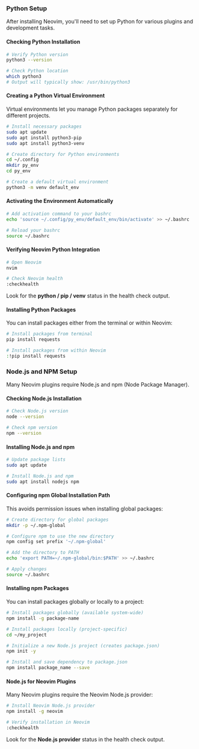 ### Python Setup

After installing Neovim, you'll need to set up Python for various plugins and development tasks.

#### Checking Python Installation
```bash
# Verify Python version
python3 --version

# Check Python location
which python3
# Output will typically show: /usr/bin/python3
```

#### Creating a Python Virtual Environment
Virtual environments let you manage Python packages separately for different projects.

```bash
# Install necessary packages
sudo apt update
sudo apt install python3-pip
sudo apt install python3-venv

# Create directory for Python environments
cd ~/.config
mkdir py_env
cd py_env

# Create a default virtual environment
python3 -m venv default_env
```

#### Activating the Environment Automatically
```bash
# Add activation command to your bashrc
echo 'source ~/.config/py_env/default_env/bin/activate' >> ~/.bashrc

# Reload your bashrc
source ~/.bashrc
```

#### Verifying Neovim Python Integration
```bash
# Open Neovim
nvim

# Check Neovim health
:checkhealth
```
Look for the **python / pip / venv** status in the health check output.

#### Installing Python Packages
You can install packages either from the terminal or within Neovim:

```bash
# Install packages from terminal
pip install requests

# Install packages from within Neovim
:!pip install requests
```

### Node.js and NPM Setup

Many Neovim plugins require Node.js and npm (Node Package Manager).

#### Checking Node.js Installation
```bash
# Check Node.js version
node --version

# Check npm version
npm --version
```

#### Installing Node.js and npm
```bash
# Update package lists
sudo apt update

# Install Node.js and npm
sudo apt install nodejs npm
```

#### Configuring npm Global Installation Path
This avoids permission issues when installing global packages:

```bash
# Create directory for global packages
mkdir -p ~/.npm-global

# Configure npm to use the new directory
npm config set prefix '~/.npm-global'

# Add the directory to PATH
echo 'export PATH=~/.npm-global/bin:$PATH' >> ~/.bashrc

# Apply changes
source ~/.bashrc
```

#### Installing npm Packages
You can install packages globally or locally to a project:

```bash
# Install packages globally (available system-wide)
npm install -g package-name

# Install packages locally (project-specific)
cd ~/my_project

# Initialize a new Node.js project (creates package.json)
npm init -y

# Install and save dependency to package.json
npm install package_name --save
```

#### Node.js for Neovim Plugins
Many Neovim plugins require the Neovim Node.js provider:

```bash
# Install Neovim Node.js provider
npm install -g neovim

# Verify installation in Neovim
:checkhealth
```
Look for the **Node.js provider** status in the health check output.
